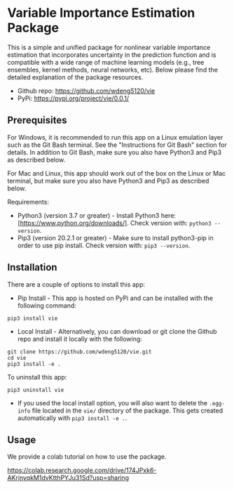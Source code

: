 # Variable Importance Estimation Package
This is a simple and unified package for nonlinear variable importance estimation that incorporates uncertainty in the prediction function and is compatible with a wide range of machine learning models (e.g., tree ensembles, kernel methods, neural networks, etc). Below please find the detailed explanation of the package resources.

* Github repo: https://github.com/wdeng5120/vie
* PyPi: https://pypi.org/project/vie/0.0.1/

## Prerequisites
For Windows, it is recommended to run this app on a Linux emulation layer such as the Git Bash terminal. See the "Instructions for Git Bash" section for details. In addition to Git Bash, make sure you also have Python3 and Pip3 as described below.

For Mac and Linux, this app should work out of the box on the Linux or Mac terminal, but make sure you also have Python3 and Pip3 as described below.

Requirements:

* Python3 (version 3.7 or greater) - Install Python3 here: [https://www.python.org/downloads/]. Check version with: ```python3 --version```.
* Pip3 (version 20.2.1 or greater) - Make sure to install python3-pip in order to use pip install. Check version with: ```pip3 --version```.

## Installation
There are a couple of options to install this app:

* Pip Install - This app is hosted on PyPi and can be installed with the following command:
```
pip3 install vie
```
* Local Install - Alternatively, you can download or git clone the Github repo and install it locally with the following:
```
git clone https://github.com/wdeng5120/vie.git
cd vie
pip3 install -e .
```
To uninstall this app:
```
pip3 uninstall vie
```
* If you used the local install option, you will also want to delete the ```.egg-info``` file located in the ```vie/``` directory of the package. This gets created automatically with ```pip3 install -e .```.

## Usage
We provide a colab tutorial on how to use the package.

https://colab.research.google.com/drive/174JPxk6-AKrjnyqkM1dvKtthPYJu31Sd?usp=sharing


